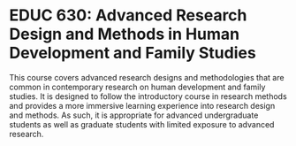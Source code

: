 # EDUC 630: Advanced Research Design and Methods in Human Development and Family Studies

This course covers advanced research designs and methodologies that are common in contemporary research on human development and family studies. It is designed to follow the introductory course in research methods and provides a more immersive learning experience into research design and methods. As such, it is appropriate for advanced undergraduate students as well as graduate students with limited exposure to advanced research.